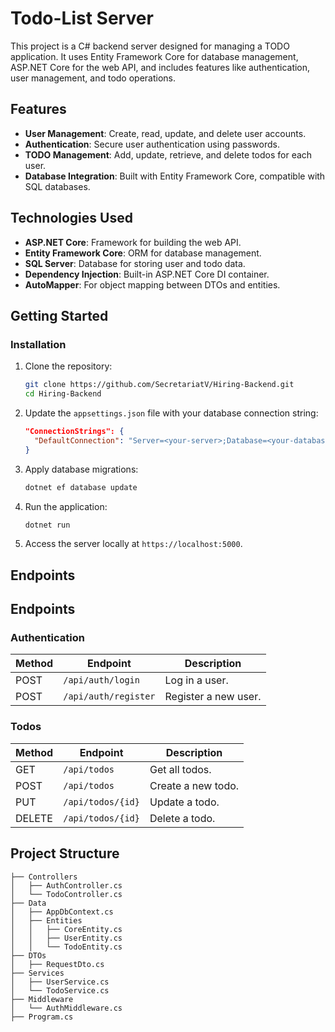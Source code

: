 # Todo-List Server

This project is a C# backend server designed for managing a TODO application. It uses Entity Framework Core for database management, ASP.NET Core for the web API, and includes features like authentication, user management, and todo operations.

## Features

- **User Management**: Create, read, update, and delete user accounts.
- **Authentication**: Secure user authentication using passwords.
- **TODO Management**: Add, update, retrieve, and delete todos for each user.
- **Database Integration**: Built with Entity Framework Core, compatible with SQL databases.

## Technologies Used

- **ASP.NET Core**: Framework for building the web API.
- **Entity Framework Core**: ORM for database management.
- **SQL Server**: Database for storing user and todo data.
- **Dependency Injection**: Built-in ASP.NET Core DI container.
- **AutoMapper**: For object mapping between DTOs and entities.

## Getting Started

### Installation

1. Clone the repository:

   ```bash
   git clone https://github.com/SecretariatV/Hiring-Backend.git
   cd Hiring-Backend
   ```

2. Update the `appsettings.json` file with your database connection string:

   ```json
   "ConnectionStrings": {
     "DefaultConnection": "Server=<your-server>;Database=<your-database>;User Id=<your-username>;Password=<your-password>;"
   }
   ```

3. Apply database migrations:

   ```bash
   dotnet ef database update
   ```

4. Run the application:

   ```bash
   dotnet run
   ```

5. Access the server locally at `https://localhost:5000`.

## Endpoints

## Endpoints

### Authentication

| Method | Endpoint             | Description          |
| ------ | -------------------- | -------------------- |
| POST   | `/api/auth/login`    | Log in a user.       |
| POST   | `/api/auth/register` | Register a new user. |

### Todos

| Method | Endpoint          | Description        |
| ------ | ----------------- | ------------------ |
| GET    | `/api/todos`      | Get all todos.     |
| POST   | `/api/todos`      | Create a new todo. |
| PUT    | `/api/todos/{id}` | Update a todo.     |
| DELETE | `/api/todos/{id}` | Delete a todo.     |

## Project Structure

```
├── Controllers
│   ├── AuthController.cs
│   └── TodoController.cs
├── Data
│   ├── AppDbContext.cs
│   ├── Entities
│   │   ├── CoreEntity.cs
│   │   ├── UserEntity.cs
│   │   └── TodoEntity.cs
├── DTOs
│   ├── RequestDto.cs
├── Services
│   ├── UserService.cs
│   └── TodoService.cs
├── Middleware
│   └── AuthMiddleware.cs
├── Program.cs
```
